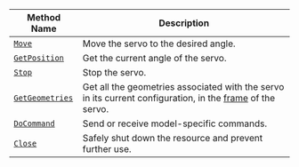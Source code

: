 <!-- prettier-ignore -->
Method Name | Description
----------- | -----------
[`Move`](/build/configure/components/servo/#move) | Move the servo to the desired angle.
[`GetPosition`](/build/configure/components/servo/#getposition) | Get the current angle of the servo.
[`Stop`](/build/configure/components/servo/#stop) | Stop the servo.
[`GetGeometries`](/build/configure/components/servo/#getgeometries) | Get all the geometries associated with the servo in its current configuration, in the [frame](/mobility/frame-system/) of the servo.
[`DoCommand`](/build/configure/components/servo/#docommand) | Send or receive model-specific commands.
[`Close`](/build/configure/components/servo/#close) | Safely shut down the resource and prevent further use.
